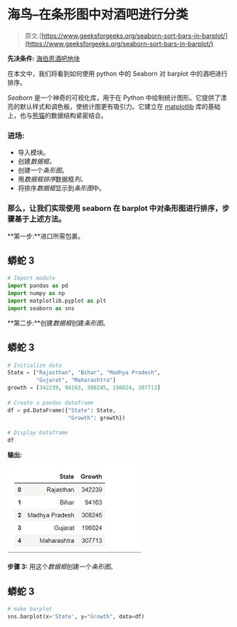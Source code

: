 # 海鸟–在条形图中对酒吧进行分类

> 原文:[https://www.geeksforgeeks.org/seaborn-sort-bars-in-barplot/](https://www.geeksforgeeks.org/seaborn-sort-bars-in-barplot/)

**先决条件:** [海伯恩](https://www.geeksforgeeks.org/introduction-to-seaborn-python/)[酒吧地块](https://www.geeksforgeeks.org/barplot-using-seaborn-in-python/)

在本文中，我们将看到如何使用 python 中的 Seaborn 对 barplot 中的酒吧进行排序。

*Seaborn* 是一个神奇的可视化库，用于在 Python 中绘制统计图形。它提供了漂亮的默认样式和调色板，使统计图更有吸引力。它建立在 [matplotlib](https://www.geeksforgeeks.org/python-introduction-matplotlib/) 库的基础上，也与[熊猫](https://www.geeksforgeeks.org/introduction-to-pandas-in-python/)的数据结构紧密结合。

### **进场:**

*   导入模块。
*   创建*数据框。*
*   创建一个*条形图*。
*   用*数据框排序*数据框*列。*
*   将排序*数据框*显示到*条形图*中。

### **那么，让我们实现使用 seaborn 在 barplot 中对条形图进行排序，步骤基于上述方法。**

**第一步:**进口所需包裹。

## 蟒蛇 3

```py
# Import module
import pandas as pd
import numpy as np
import matplotlib.pyplot as plt
import seaborn as sns
```

**第二步:**创建*数据框*创建*条形图*。

## 蟒蛇 3

```py
# Initialize data
State = ["Rajasthan", "Bihar", "Madhya Pradesh",
         "Gujarat", "Maharashtra"]
growth = [342239, 94163, 308245, 196024, 307713]

# Create a pandas dataframe
df = pd.DataFrame({"State": State,
                   "Growth": growth})

# Display Dataframe
df
```

**输出:**

![](img/922a62f1a13890b921e2bf699120b6ef.png)

**步骤 3:** 用这个*数据框*创建一个*条形图*。

## 蟒蛇 3

```py
# make barplot
sns.barplot(x='State', y="Growth", data=df)
```